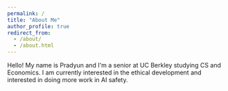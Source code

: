 ```yaml
---
permalink: /
title: "About Me"
author_profile: true
redirect_from: 
  - /about/
  - /about.html
---
```

Hello! My name is Pradyun and I'm a senior at UC Berkley studying CS and Economics. I am currently interested in the ethical development and interested in doing more work in AI safety.